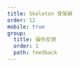 ```yaml
---
title: Skeleton 骨架屏
order: 12
mobile: true
group:
  title: 操作反馈
  order: 1
  path: feedback
---
```


<code src="../demo/Skeleton.tsx"></code>
<API src="../src/Skeleton.tsx"></API>
